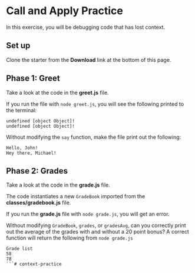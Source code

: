 # Call and Apply Practice

In this exercise, you will be debugging code that has lost context.

## Set up

Clone the starter from the **Download** link at the bottom of this page.

## Phase 1: Greet

Take a look at the code in the __greet.js__ file.

If you run the file with `node greet.js`, you will see the following printed
to the terminal:

```plaintext
undefined [object Object]!
undefined [object Object]!
```

Without modifying the `say` function, make the file print out the following:

```plaintext
Hello, John!
Hey there, Michael!
```

## Phase 2: Grades

Take a look at the code in the __grade.js__ file.

The code instantiates a new `GradeBook` imported from the
__classes/gradebook.js__ file.

If you run the __grade.js__ file with `node grade.js`, you will get an error.

Without modifying `GradeBook`, `grades`, or `gradesAvg`, can you correctly
print out the average of the grades with and without a 20 point bonus? A correct
function will return the following from `node grade.js`

```plaintext
Grade list
58
78
```# context-practice

